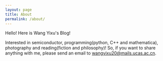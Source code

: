```yaml
---
layout: page
title: About
permalink: /about/
---
```


Hello! Here is Wang Yixu's Blog!

Interested in semiconductor, programming(python, C++ and mathematica),
photography and reading(fiction and philosophy)! So, if you want to share
anything with me, please send an email to [wangyixu20@mails.ucas.ac.cn](wangyixu20@mails.ucas.ac.cn).
